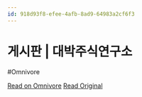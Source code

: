```yaml
---
id: 918d93f8-efee-4afb-8ad9-64983a2cf6f3
---
```


# 게시판 | 대박주식연구소
#Omnivore

[Read on Omnivore](https://omnivore.app/me/https-daebakstocks-modoo-at-link-dpv-9-zx-0-x-191f9c65fc6)
[Read Original](https://daebakstocks.modoo.at/?link=dpv9zx0x)

